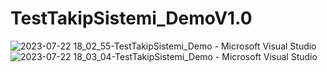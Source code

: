 # TestTakipSistemi_DemoV1.0

![2023-07-22 18_02_55-TestTakipSistemi_Demo - Microsoft Visual Studio](https://github.com/ismailfe/TestTakipSistemi_DemoV1.0/assets/43346835/8fedd474-9edd-4b9a-a01b-5291aa0eff8c)
![2023-07-22 18_03_04-TestTakipSistemi_Demo - Microsoft Visual Studio](https://github.com/ismailfe/TestTakipSistemi_DemoV1.0/assets/43346835/6e5ac5ed-a333-4546-9972-61c68a13b117)
